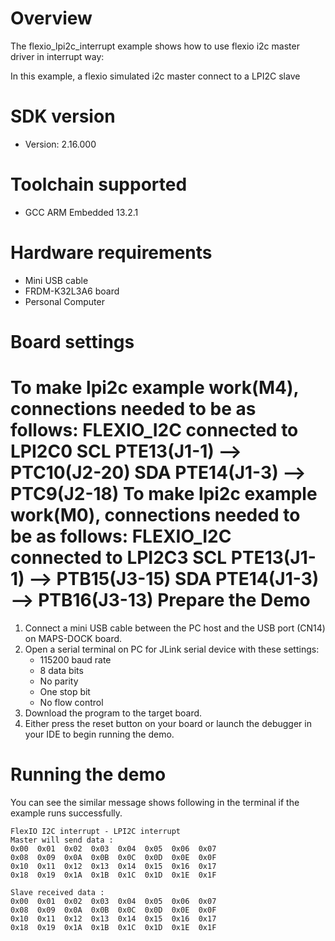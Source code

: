 Overview
========
The flexio_lpi2c_interrupt example shows how to use flexio i2c master  driver in interrupt way:

In this example, a flexio simulated i2c master connect to a LPI2C slave

SDK version
===========
- Version: 2.16.000

Toolchain supported
===================
- GCC ARM Embedded  13.2.1

Hardware requirements
=====================
- Mini USB cable
- FRDM-K32L3A6 board
- Personal Computer

Board settings
==============
To make lpi2c example work(M4), connections needed to be as follows:
   FLEXIO_I2C        connected to  LPI2C0
SCL     PTE13(J1-1)    -->        PTC10(J2-20)
SDA     PTE14(J1-3)     -->       PTC9(J2-18)
To make lpi2c example work(M0), connections needed to be as follows:
   FLEXIO_I2C        connected to  LPI2C3
SCL     PTE13(J1-1)    -->        PTB15(J3-15)
SDA     PTE14(J1-3)     -->       PTB16(J3-13)
Prepare the Demo
================
1. Connect a mini USB cable between the PC host and the USB port (CN14) on MAPS-DOCK board.
2. Open a serial terminal on PC for JLink serial device with these settings:
   - 115200 baud rate
   - 8 data bits
   - No parity
   - One stop bit
   - No flow control
3. Download the program to the target board.
4. Either press the reset button on your board or launch the debugger in your IDE to begin running
   the demo.

Running the demo
================
You can see the similar message shows following in the terminal if the example runs successfully.

~~~~~~~~~~~~~~~~~~~~~~~~~~~~
FlexIO I2C interrupt - LPI2C interrupt
Master will send data :
0x00  0x01  0x02  0x03  0x04  0x05  0x06  0x07
0x08  0x09  0x0A  0x0B  0x0C  0x0D  0x0E  0x0F
0x10  0x11  0x12  0x13  0x14  0x15  0x16  0x17
0x18  0x19  0x1A  0x1B  0x1C  0x1D  0x1E  0x1F

Slave received data :
0x00  0x01  0x02  0x03  0x04  0x05  0x06  0x07
0x08  0x09  0x0A  0x0B  0x0C  0x0D  0x0E  0x0F
0x10  0x11  0x12  0x13  0x14  0x15  0x16  0x17
0x18  0x19  0x1A  0x1B  0x1C  0x1D  0x1E  0x1F
~~~~~~~~~~~~~~~~~~~~~~~~~~~~
